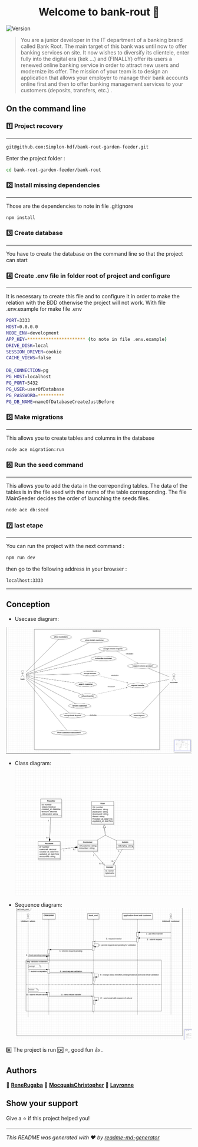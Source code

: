 <h1 align="center">Welcome to bank-rout 👋</h1>
<p>
  <img alt="Version" src="https://img.shields.io/badge/version-0.0.1-blue.svg?cacheSeconds=2592000" />
</p>

> You are a junior developer in the IT department of a banking brand called Bank Root.
> The main target of this bank was until now to offer banking services on site.
> It now wishes to diversify its clientele, enter fully into the digital era (kek …) and (FINALLY) offer its users a renewed online banking service in order to 
> attract new users and modernize its offer.
> The mission of your team is to design an application that allows your employer to manage their bank accounts online first and then to offer banking management 
> services to your customers (deposits, transfers, etc.) .

## On the command line

### 1️⃣ Project recovery
------
```sh
git@github.com:Simplon-hdf/bank-rout-garden-feeder.git
```
Enter the project folder : 
```sh
cd bank-rout-garden-feeder/bank-rout
```

### 2️⃣ Install missing dependencies
------
Those are the dependencies to note in file .gitignore

```sh
npm install
```

### 3️⃣ Create database 
------
You have to create the database on the command line so that the project can start

### 4️⃣ Create .env file in folder root of project and configure
------
It is necessary to create this file and to configure it in order to make the relation with the BDD otherwise the project will not work.
With file .env.example for make file .env

```sh
PORT=3333
HOST=0.0.0.0
NODE_ENV=development
APP_KEY=********************** (to note in file .env.example)
DRIVE_DISK=local
SESSION_DRIVER=cookie
CACHE_VIEWS=false

DB_CONNECTION=pg
PG_HOST=localhost
PG_PORT=5432
PG_USER=userOfDatabase
PG_PASSWORD=**********
PG_DB_NAME=nameOfDatabaseCreateJustBefore
```



### 5️⃣ Make migrations 
------

This allows you to create tables and columns in the database

```sh
node ace migration:run

```
### 6️⃣ Run the seed command
------

This allows you to add the data in the correponding tables.
The data of the tables is in the file seed with the name of the table corresponding.
The file MainSeeder decides the order of launching the seeds files.
```sh
node ace db:seed
```
### 7️⃣ last etape
------

You can run the project with the next command :

```sh
npm run dev
```
then go to the following address in your browser :

```sh
localhost:3333
```
------



## Conception

  * Usecase diagram: 
  
  ![Usecase diagram](uml/Screenshot%20from%202022-03-07%2010-29-02.png "Usecase diagram")

  * Class diagram:
  ![Class diagram](uml/bank_root_classdaigram.png "Class diagram")

  * Sequence diagram:
  ![Sequence diagram](uml/sequenceDiagram_BR.png "Sequence diagram")


  8️⃣ The project is run 🆗 ⭐, good fun 👍 .


## Authors

👤 [ **ReneRugaba**](https://github.com/ReneRugaba)
👤 [**MocquaisChristopher**](https://github.com/mocquaischristopher) 
👤 [**Layronne**](https://github.com/Layronne)


## Show your support

Give a ⭐️ if this project helped you!

***
_This README was generated with ❤️ by [readme-md-generator](https://github.com/kefranabg/readme-md-generator)_
